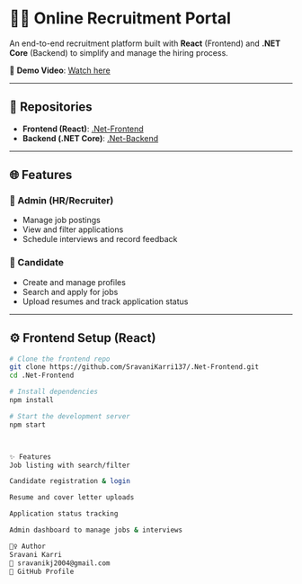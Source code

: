 # 🧑‍💼 Online Recruitment Portal


An end-to-end recruitment platform built with **React** (Frontend) and **.NET Core** (Backend) to simplify and manage the hiring process.

🎥 **Demo Video**: [Watch here](https://www.loom.com/share/1b99f27d453e425f88ba6994185d0704?sid=1a32b8ab-9e6f-47d2-a236-97c2d4060c19)

---

## 📁 Repositories

- **Frontend (React)**: [.Net-Frontend](https://github.com/SravaniKarri137/.Net-Frontend)
- **Backend (.NET Core)**: [.Net-Backend](https://github.com/SravaniKarri137/.Net-Backend)

---

## 🌐 Features

### 🏢 Admin (HR/Recruiter)
- Manage job postings
- View and filter applications
- Schedule interviews and record feedback


### 👤 Candidate
- Create and manage profiles
- Search and apply for jobs
- Upload resumes and track application status

---

## ⚙️ Frontend Setup (React)

```bash
# Clone the frontend repo
git clone https://github.com/SravaniKarri137/.Net-Frontend.git
cd .Net-Frontend

# Install dependencies
npm install

# Start the development server
npm start



✨ Features
Job listing with search/filter

Candidate registration & login

Resume and cover letter uploads

Application status tracking

Admin dashboard to manage jobs & interviews

🙋‍♀️ Author
Sravani Karri
📧 sravanikj2004@gmail.com
🔗 GitHub Profile
